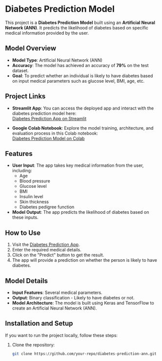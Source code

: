 # Diabetes Prediction Model

This project is a **Diabetes Prediction Model** built using an **Artificial Neural Network (ANN)**. It predicts the likelihood of diabetes based on specific medical information provided by the user.

## Model Overview

- **Model Type**: Artificial Neural Network (ANN)
- **Accuracy**: The model has achieved an accuracy of **79%** on the test dataset.
- **Goal**: To predict whether an individual is likely to have diabetes based on input medical parameters such as glucose level, BMI, age, etc.

## Project Links

- **Streamlit App**: You can access the deployed app and interact with the diabetes prediction model here:  
  [Diabetes Prediction App on Streamlit](https://diabetes-prediction-app-2mjdmkfend9axacxyaecag.streamlit.app/)

- **Google Colab Notebook**: Explore the model training, architecture, and evaluation process in this Colab notebook:  
  [Diabetes Prediction Model on Colab](https://colab.research.google.com/drive/1495J0A7E0bZk11iQoBnS3R1Bc-p8p2jI?authuser=3)

## Features

- **User Input**: The app takes key medical information from the user, including:
  - Age
  - Blood pressure
  - Glucose level
  - BMI
  - Insulin level
  - Skin thickness
  - Diabetes pedigree function
- **Model Output**: The app predicts the likelihood of diabetes based on these inputs.

## How to Use

1. Visit the [Diabetes Prediction App](https://diabetes-prediction-app-2mjdmkfend9axacxyaecag.streamlit.app/).
2. Enter the required medical details.
3. Click on the "Predict" button to get the result.
4. The app will provide a prediction on whether the person is likely to have diabetes.

## Model Details

- **Input Features**: Several medical parameters.
- **Output**: Binary classification - Likely to have diabetes or not.
- **Model Architecture**: The model is built using Keras and TensorFlow to create an Artificial Neural Network (ANN).
  
## Installation and Setup

If you want to run the project locally, follow these steps:

1. Clone the repository:
   ```bash
   git clone https://github.com/your-repo/diabetes-prediction-ann.git
